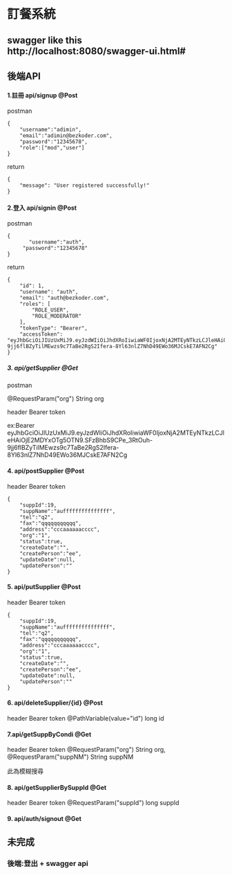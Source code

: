 # 訂餐系統

## swagger like this  http://localhost:8080/swagger-ui.html#

後端API
---
#### 1.註冊 api/signup @Post
postman
```
{
    "username":"adimin",
    "email":"adimin@bezkoder.com",
    "password":"12345678",
    "role":["mod","user"]
}

```
return
```
{
    "message": "User registered successfully!"
}
```
#### 2.登入 api/signin @Post
postman
```
{
       "username":"auth",
     "password":"12345678"
}
```
return
```
{
    "id": 1,
    "username": "auth",
    "email": "auth@bezkoder.com",
    "roles": [
        "ROLE_USER",
        "ROLE_MODERATOR"
    ],
    "tokenType": "Bearer",
    "accessToken": "eyJhbGciOiJIUzUxMiJ9.eyJzdWIiOiJhdXRoIiwiaWF0IjoxNjA2MTEyNTkzLCJleHAiOjE2MDYxOTg5OTN9.SFzBhbS9CPe_3RtOuh-9jj6flBZyTilMEwzs9c7TaBe2RgS2Ifera-8Yl63nlZ7NhD49EWo36MJCskE7AFN2Cg"
}
```

##### 3. api/getSupplier @Get

postman 

@RequestParam("org") String org

header Bearer token

ex:Bearer eyJhbGciOiJIUzUxMiJ9.eyJzdWIiOiJhdXRoIiwiaWF0IjoxNjA2MTEyNTkzLCJleHAiOjE2MDYxOTg5OTN9.SFzBhbS9CPe_3RtOuh-9jj6flBZyTilMEwzs9c7TaBe2RgS2Ifera-8Yl63nlZ7NhD49EWo36MJCskE7AFN2Cg

#### 4. api/postSupplier @Post
header Bearer token
```
{
    "suppId":19,
    "suppName":"aufffffffffffffff",
    "tel":"q2",
    "fax":"qqqqqqqqqqq",
    "address":"cccaaaaaacccc",
    "org":"1",
    "status":true,
    "createDate":"",
    "createPerson":"ee",
    "updateDate":null,
    "updatePerson":""
}
```

#### 5. api/putSupplier @Post
header Bearer token
```
{
    "suppId":19,
    "suppName":"aufffffffffffffff",
    "tel":"q2",
    "fax":"qqqqqqqqqqq",
    "address":"cccaaaaaacccc",
    "org":"1",
    "status":true,
    "createDate":"",
    "createPerson":"ee",
    "updateDate":null,
    "updatePerson":""
}
```

#### 6. api/deleteSupplier/{id} @Post
header Bearer token
@PathVariable(value="id") long id

#### 7.api/getSuppByCondi @Get 
header Bearer token
@RequestParam("org") String org, @RequestParam("suppNM") String suppNM

此為模糊搜尋

#### 8. api/getSupplierBySuppId @Get
header Bearer token
@RequestParam("suppId") long suppId

#### 9. api/auth/signout @Get




未完成
---
### 後端:登出 + swagger api



